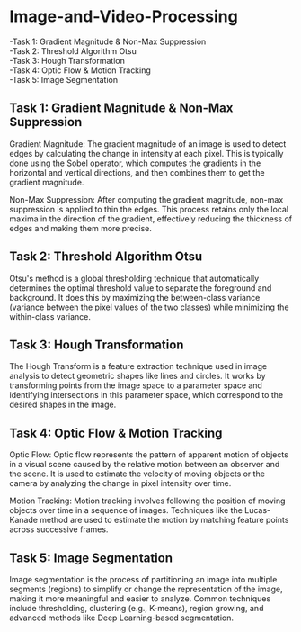# Image-and-Video-Processing
-Task 1: Gradient Magnitude & Non-Max Suppression   
-Task 2: Threshold Algorithm Otsu   
-Task 3: Hough Transformation  
-Task 4: Optic Flow & Motion Tracking  
-Task 5: Image Segmentation

## Task 1: Gradient Magnitude & Non-Max Suppression
Gradient Magnitude:
The gradient magnitude of an image is used to detect edges by calculating the change in intensity at each pixel. This is typically done using the Sobel operator, which computes the gradients in the horizontal and vertical directions, and then combines them to get the gradient magnitude.

Non-Max Suppression:
After computing the gradient magnitude, non-max suppression is applied to thin the edges. This process retains only the local maxima in the direction of the gradient, effectively reducing the thickness of edges and making them more precise.

## Task 2: Threshold Algorithm Otsu
Otsu's method is a global thresholding technique that automatically determines the optimal threshold value to separate the foreground and background. It does this by maximizing the between-class variance (variance between the pixel values of the two classes) while minimizing the within-class variance.

## Task 3: Hough Transformation
The Hough Transform is a feature extraction technique used in image analysis to detect geometric shapes like lines and circles. It works by transforming points from the image space to a parameter space and identifying intersections in this parameter space, which correspond to the desired shapes in the image.

## Task 4: Optic Flow & Motion Tracking
Optic Flow:
Optic flow represents the pattern of apparent motion of objects in a visual scene caused by the relative motion between an observer and the scene. It is used to estimate the velocity of moving objects or the camera by analyzing the change in pixel intensity over time.

Motion Tracking:
Motion tracking involves following the position of moving objects over time in a sequence of images. Techniques like the Lucas-Kanade method are used to estimate the motion by matching feature points across successive frames.

## Task 5: Image Segmentation
Image segmentation is the process of partitioning an image into multiple segments (regions) to simplify or change the representation of the image, making it more meaningful and easier to analyze. Common techniques include thresholding, clustering (e.g., K-means), region growing, and advanced methods like Deep Learning-based segmentation.
